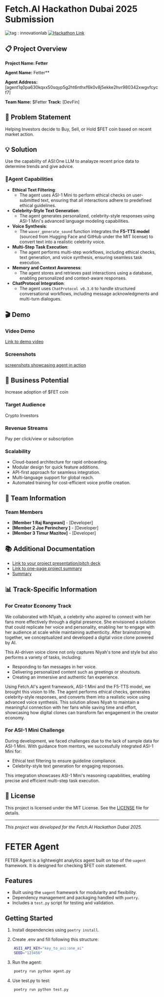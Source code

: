 # Fetch.AI Hackathon Dubai 2025 Submission

![tag : innovationlab](https://img.shields.io/badge/innovationlab-3D8BD3)
[![Hackathon Link](https://img.shields.io/badge/Event-Fetch.AI_Hackathon_Dubai_2025-blue)](https://lu.ma/zjn0njeu?tk=p6Uvcy)

## 📋 Project Overview

**Project Name: Fetter**

**Agent Name:** Fetter**

**Agent Address:** [agent1q0pa630kqxx50sqyp5g2ht6nthxf6k0v8j5ekke2hvr980342xwgvfcycf7]

**Team Name:**  $Fetter
**Track:** [DevFin]

## 🌟 Problem Statement

Helping Investors decide to Buy, Sell, or Hold $FET coin based on recent market action.

## 💡 Solution

Use the capability of ASI:One LLM to analayze recent price data to determine trends and give advice.

### **🚀Agent Capabilities**
- **Ethical Text Filtering**:
  - The agent uses ASI-1 Mini to perform ethical checks on user-submitted text, ensuring that all interactions adhere to predefined ethical guidelines.
- **Celebrity-Style Text Generation**:
  - The agent generates personalized, celebrity-style responses using ASI-1 Mini's advanced language modeling capabilities.
- **Voice Synthesis**:
   - The `waver_generate_sound` function integrates the **F5-TTS model** (sourced from Hugging Face and GitHub under the MIT license) to convert text into a realistic celebrity voice.
- **Multi-Step Task Execution**:
  - The agent performs multi-step workflows, including ethical checks, text generation, and voice synthesis, ensuring seamless task execution.
- **Memory and Context Awareness**:
  - The agent stores and retrieves past interactions using a database, enabling personalized and context-aware responses.
- **ChatProtocol Integration**:
  - The agent uses `ChatProtocol v0.3.0` to handle structured conversational workflows, including message acknowledgments and multi-turn dialogues.



## 🎬 Demo

### Video Demo
[Link to demo video](https://github.com/tmazitov/FETER/blob/master/docs/demo.mp4)

### Screenshots
[screenshots showcasing agent in action](https://github.com/tmazitov/FETER/blob/master/docs/slides.pdf)

## 💼 Business Potential

Increase adoption of $FET coin

### **Target Audience**
Crypto Investors

### **Revenue Streams**
Pay per click/view or subscription

### **Scalability**
- Cloud-based architecture for rapid onboarding.
- Modular design for quick feature additions.
- API-first approach for seamless integration.
- Multi-language support for global reach.
- Automated training for cost-efficient voice profile creation.

## 👥 Team Information

### Team Members

- **[Member 1 Raj Rangwani]** - [Developer]
- **[Member 2 Joe Perinchery ]** - [Developer]
- **[Member 3 Timur Mazitov]** - [Developer]

## 📚 Additional Documentation

- [ Link to your project presentation/pitch deck](https://github.com/rrangwan/Fetch.AI_Hackathon_Dubai_2025_submission-/blob/main/docs/CelebrityAI.pdf)
- [Link to one-page project summary](https://github.com/rrangwan/Fetch.AI_Hackathon_Dubai_2025_submission-/blob/main/docs/CelebrityAI.pptx)
- [Summary](https://github.com/rrangwan/Fetch.AI_Hackathon_Dubai_2025_submission-/blob/main/docs/summary.pdf)

## 📊 Track-Specific Information

### For Creator Economy Track

We collaborated with N1yah, a celebrity who aspired to connect with her fans more effectively through a digital presence. She envisioned a solution that could replicate her voice and personality, enabling her to engage with her audience at scale while maintaining authenticity. After brainstorming together, we conceptualized and developed a digital voice clone powered by AI.

This AI-driven voice clone not only captures Niyah's tone and style but also performs a variety of tasks, including:
- Responding to fan messages in her voice.
- Delivering personalized content such as greetings or shoutouts.
- Creating an immersive and authentic fan experience.

Using Fetch.AI's agent framework, ASI-1 Mini and the F5-TTS model, we brought this vision to life. The agent performs ethical checks, generates celebrity-style responses, and converts them into a realistic voice using advanced voice synthesis. This solution allows Niyah to maintain a meaningful connection with her fans while saving time and effort, showcasing how digital clones can transform fan engagement in the creator economy.
### For ASI-1 Mini Challenge

During development, we faced challenges due to the lack of sample data for ASI-1 Mini. With guidance from mentors, we successfully integrated ASI-1 Mini for:
- Ethical text filtering to ensure guideline compliance.
- Celebrity-style text generation for engaging responses.

This integration showcases ASI-1 Mini's reasoning capabilities, enabling precise and efficient multi-step task execution.
## 📝 License

This project is licensed under the MIT License. See the [LICENSE](./LICENSE) file for details.

---

*This project was developed for the Fetch.AI Hackathon Dubai 2025.*



# FETER Agent

FETER Agent is a lightweight analytics agent built on top of the `uagent` framework. 
It is designed for checking $FET coin statement.

## Features
- Built using the `uagent` framework for modularity and flexibility.
- Dependency management and packaging handled with `poetry`.
- Includes a `test.py` script for testing and validation.

## Getting Started
1. Install dependencies using `poetry install`.

2. Create .env and fill following this structure:
```bash
    ASI1_API_KEY="key_to_asi:one_ai"
    SEED="123456"
```

3. Run the agent: 
```bash
    poetry run python agent.py
```

4. Use test.py to test:
```bash
    poetry run python test.py
```
